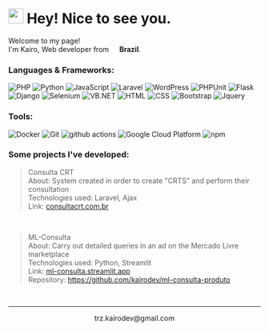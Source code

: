 <h1><img src="https://emojis.slackmojis.com/emojis/images/1531849430/4246/blob-sunglasses.gif?1531849430" width="30"/> Hey! Nice to see you.</h1>

<p>Welcome to my page! </br> I'm Kairo, Web developer from <img src="https://emojis.slackmojis.com/emojis/images/1643514916/9339/brazil.png?1643514916" width="13"/> <b>Brazil</b>.</p>

<h3>Languages & Frameworks:</h3>
<p>
  <img alt="PHP" src="https://img.shields.io/badge/-PHP-DD0031?style=flat-square&logo=php&logoColor=white" />
  <img alt="Python" src="https://img.shields.io/badge/-Python-DD0031?style=flat-square&logo=python&logoColor=white" />
  <img alt="JavaScript" src="https://img.shields.io/badge/-JavaScript-DD0031?style=flat-square&logo=javascript&logoColor=white" />
  <img alt="Laravel" src="https://img.shields.io/badge/-Laravel-grey?style=flat-square&logo=laravel&logoColor=white" />
  <img alt="WordPress" src="https://img.shields.io/badge/-Wordpress-grey?style=flat-square&logo=wordpress&logoColor=white" />
  <img alt="PHPUnit" src="https://img.shields.io/badge/-Codeigniter-grey?style=flat-square&logo=codeigniter&logoColor=white" />
  <img alt="Flask" src="https://img.shields.io/badge/-Flask-grey?style=flat-square&logo=flask&logoColor=white" />
  <img alt="Django" src="https://img.shields.io/badge/-Django-grey?style=flat-square&logo=django&logoColor=white" />
  <img alt="Selenium" src="https://img.shields.io/badge/-Selenium-grey?style=flat-square&logo=selenium&logoColor=white" />
  <img alt="VB.NET" src="https://img.shields.io/badge/-VB.NET-grey?style=flat-square&logo=vbnet&logoColor=white" />
  <img alt="HTML" src="https://img.shields.io/badge/-HTML5-1a73e8?style=flat-square&logo=html5&logoColor=white" />
  <img alt="CSS" src="https://img.shields.io/badge/-CSS-1a73e8?style=flat-square&logo=css3&logoColor=white" />
  
  <img alt="Bootstrap" src="https://img.shields.io/badge/-Bootstrap-1a73e8?style=flat-square&logo=bootstrap&logoColor=white" />
  <img alt="Jquery" src="https://img.shields.io/badge/-Jquery-1a73e8?style=flat-square&logo=jquery&logoColor=white" />
</p>

<h3>Tools:</h3>

<p>
  <img alt="Docker" src="https://img.shields.io/badge/-Docker-1a73e8?style=flat-square&logo=docker&logoColor=white" />
  <img alt="Git" src="https://img.shields.io/badge/-Git-1a73e8?style=flat-square&logo=git&logoColor=white" />
  <img alt="github actions" src="https://img.shields.io/badge/-Github_Actions-1a73e8?style=flat-square&logo=github-actions&logoColor=white" />
  <img alt="Google Cloud Platform" src="https://img.shields.io/badge/-Google_Cloud_Platform-1a73e8?style=flat-square&logo=google-cloud&logoColor=white" />
  <img alt="npm" src="https://img.shields.io/badge/-NPM-1a73e8?style=flat-square&logo=npm&logoColor=white" />
</p>

<h3>Some projects I've developed:</h3>

> Consulta CRT <br>
About: System created in order to create "CRTS" and perform their consultation <br>
Technologies used: Laravel, Ajax <br> 
Link: <a href="https://consultacrt.com.br" target="_blank">consultacrt.com.br</a> 
<br>

> ML-Consulta <br>
About: Carry out detailed queries in an ad on the Mercado Livre marketplace <br>
Technologies used: Python, Streamlit <br> 
Link: <a href="https://ml-consulta.streamlit.app/" target="_blank">ml-consulta.streamlit.app</a><br>
Repository: <a href="https://github.com/kairodev/ml-consulta-produto" target="_blank">https://github.com/kairodev/ml-consulta-produto</a>
<br>

------------
<p align="center">trz.kairodev@gmail.com
</p>

